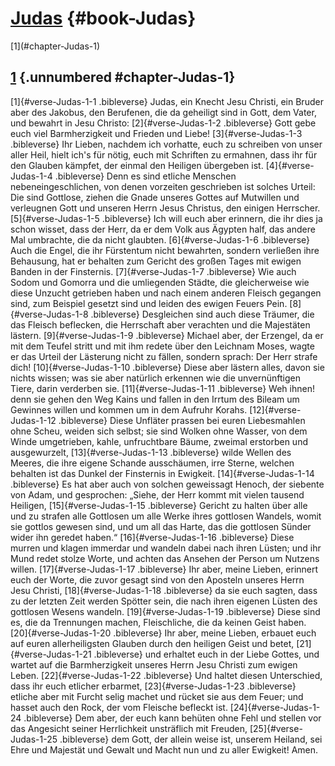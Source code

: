 # [Judas](ch001.xhtml) {#book-Judas}

<div id="chapterlinks-Judas" class="chapterlinks">[1](#chapter-Judas-1) </div>

## [1](#book-Judas) {.unnumbered #chapter-Judas-1}
[1]{#verse-Judas-1-1 .bibleverse} Judas, ein Knecht Jesu Christi, ein Bruder aber des Jakobus, den Berufenen, die da geheiligt sind in Gott, dem Vater, und bewahrt in Jesu Christo: [2]{#verse-Judas-1-2 .bibleverse} Gott gebe euch viel Barmherzigkeit und Frieden und Liebe! 
[3]{#verse-Judas-1-3 .bibleverse} Ihr Lieben, nachdem ich vorhatte, euch zu schreiben von unser aller Heil, hielt ich's für nötig, euch mit Schriften zu ermahnen, dass ihr für den Glauben kämpfet, der einmal den Heiligen übergeben ist. [4]{#verse-Judas-1-4 .bibleverse} Denn es sind etliche Menschen nebeneingeschlichen, von denen vorzeiten geschrieben ist solches Urteil: Die sind Gottlose, ziehen die Gnade unseres Gottes auf Mutwillen und verleugnen Gott und unseren Herrn Jesus Christus, den einigen Herrscher. [5]{#verse-Judas-1-5 .bibleverse} Ich will euch aber erinnern, die ihr dies ja schon wisset, dass der Herr, da er dem Volk aus Ägypten half, das andere Mal umbrachte, die da nicht glaubten. [6]{#verse-Judas-1-6 .bibleverse} Auch die Engel, die ihr Fürstentum nicht bewahrten, sondern verließen ihre Behausung, hat er behalten zum Gericht des großen Tages mit ewigen Banden in der Finsternis. [7]{#verse-Judas-1-7 .bibleverse} Wie auch Sodom und Gomorra und die umliegenden Städte, die gleicherweise wie diese Unzucht getrieben haben und nach einem anderen Fleisch gegangen sind, zum Beispiel gesetzt sind und leiden des ewigen Feuers Pein. [8]{#verse-Judas-1-8 .bibleverse} Desgleichen sind auch diese Träumer, die das Fleisch beflecken, die Herrschaft aber verachten und die Majestäten lästern. [9]{#verse-Judas-1-9 .bibleverse} Michael aber, der Erzengel, da er mit dem Teufel stritt und mit ihm redete über den Leichnam Moses, wagte er das Urteil der Lästerung nicht zu fällen, sondern sprach: Der Herr strafe dich! [10]{#verse-Judas-1-10 .bibleverse} Diese aber lästern alles, davon sie nichts wissen; was sie aber natürlich erkennen wie die unvernünftigen Tiere, darin verderben sie. [11]{#verse-Judas-1-11 .bibleverse} Weh ihnen! denn sie gehen den Weg Kains und fallen in den Irrtum des Bileam um Gewinnes willen und kommen um in dem Aufruhr Korahs. [12]{#verse-Judas-1-12 .bibleverse} Diese Unfläter prassen bei euren Liebesmahlen ohne Scheu, weiden sich selbst; sie sind Wolken ohne Wasser, von dem Winde umgetrieben, kahle, unfruchtbare Bäume, zweimal erstorben und ausgewurzelt, [13]{#verse-Judas-1-13 .bibleverse} wilde Wellen des Meeres, die ihre eigene Schande ausschäumen, irre Sterne, welchen behalten ist das Dunkel der Finsternis in Ewigkeit. [14]{#verse-Judas-1-14 .bibleverse} Es hat aber auch von solchen geweissagt Henoch, der siebente von Adam, und gesprochen: „Siehe, der Herr kommt mit vielen tausend Heiligen, [15]{#verse-Judas-1-15 .bibleverse} Gericht zu halten über alle und zu strafen alle Gottlosen um alle Werke ihres gottlosen Wandels, womit sie gottlos gewesen sind, und um all das Harte, das die gottlosen Sünder wider ihn geredet haben.“ [16]{#verse-Judas-1-16 .bibleverse} Diese murren und klagen immerdar und wandeln dabei nach ihren Lüsten; und ihr Mund redet stolze Worte, und achten das Ansehen der Person um Nutzens willen. [17]{#verse-Judas-1-17 .bibleverse} Ihr aber, meine Lieben, erinnert euch der Worte, die zuvor gesagt sind von den Aposteln unseres Herrn Jesu Christi, [18]{#verse-Judas-1-18 .bibleverse} da sie euch sagten, dass zu der letzten Zeit werden Spötter sein, die nach ihren eigenen Lüsten des gottlosen Wesens wandeln. [19]{#verse-Judas-1-19 .bibleverse} Diese sind es, die da Trennungen machen, Fleischliche, die da keinen Geist haben. [20]{#verse-Judas-1-20 .bibleverse} Ihr aber, meine Lieben, erbauet euch auf euren allerheiligsten Glauben durch den heiligen Geist und betet, [21]{#verse-Judas-1-21 .bibleverse} und erhaltet euch in der Liebe Gottes, und wartet auf die Barmherzigkeit unseres Herrn Jesu Christi zum ewigen Leben. [22]{#verse-Judas-1-22 .bibleverse} Und haltet diesen Unterschied, dass ihr euch etlicher erbarmet, [23]{#verse-Judas-1-23 .bibleverse} etliche aber mit Furcht selig machet und rücket sie aus dem Feuer; und hasset auch den Rock, der vom Fleische befleckt ist. [24]{#verse-Judas-1-24 .bibleverse} Dem aber, der euch kann behüten ohne Fehl und stellen vor das Angesicht seiner Herrlichkeit unsträflich mit Freuden, [25]{#verse-Judas-1-25 .bibleverse} dem Gott, der allein weise ist, unserem Heiland, sei Ehre und Majestät und Gewalt und Macht nun und zu aller Ewigkeit! Amen.